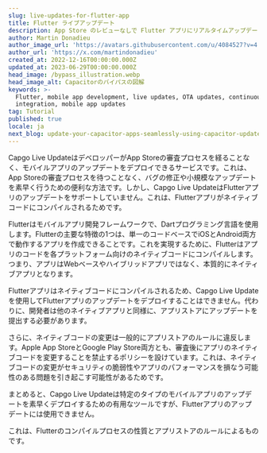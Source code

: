 ```yaml
---
slug: live-updates-for-flutter-app
title: Flutter ライブアップデート
description: App Store のレビューなしで Flutter アプリにリアルタイムアップデートを送信することは可能ですか？
author: Martin Donadieu
author_image_url: 'https://avatars.githubusercontent.com/u/4084527?v=4'
author_url: 'https://x.com/martindonadieu'
created_at: 2022-12-16T00:00:00.000Z
updated_at: 2023-06-29T00:00:00.000Z
head_image: /bypass_illustration.webp
head_image_alt: Capacitorのバイパスの図解
keywords: >-
  Flutter, mobile app development, live updates, OTA updates, continuous
  integration, mobile app updates
tag: Tutorial
published: true
locale: ja
next_blog: update-your-capacitor-apps-seamlessly-using-capacitor-updater
---
```


Capgo Live UpdateはデベロッパーがApp Storeの審査プロセスを経ることなく、モバイルアプリのアップデートをデプロイできるサービスです。これは、App Storeの審査プロセスを待つことなく、バグの修正や小規模なアップデートを素早く行うための便利な方法です。しかし、Capgo Live UpdateはFlutterアプリのアップデートをサポートしていません。これは、Flutterアプリがネイティブコードにコンパイルされるためです。

Flutterはモバイルアプリ開発フレームワークで、Dartプログラミング言語を使用します。Flutterの主要な特徴の1つは、単一のコードベースでiOSとAndroid両方で動作するアプリを作成できることです。これを実現するために、Flutterはアプリのコードを各プラットフォーム向けのネイティブコードにコンパイルします。つまり、アプリはWebベースやハイブリッドアプリではなく、本質的にネイティブアプリとなります。

Flutterアプリはネイティブコードにコンパイルされるため、Capgo Live Updateを使用してFlutterアプリのアップデートをデプロイすることはできません。代わりに、開発者は他のネイティブアプリと同様に、アプリストアにアップデートを提出する必要があります。

さらに、ネイティブコードの変更は一般的にアプリストアのルールに違反します。Apple App StoreとGoogle Play Store両方とも、審査後にアプリのネイティブコードを変更することを禁止するポリシーを設けています。これは、ネイティブコードの変更がセキュリティの脆弱性やアプリのパフォーマンスを損なう可能性のある問題を引き起こす可能性があるためです。

まとめると、Capgo Live Updateは特定のタイプのモバイルアプリのアップデートを素早くデプロイするための有用なツールですが、Flutterアプリのアップデートには使用できません。

これは、Flutterのコンパイルプロセスの性質とアプリストアのルールによるものです。